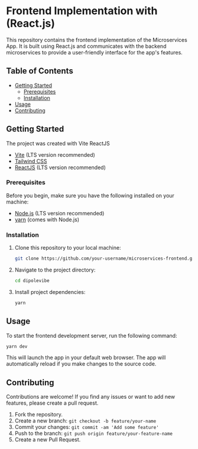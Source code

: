 
# Frontend Implementation with (React.js)

This repository contains the frontend implementation of the Microservices App. It is built using React.js and communicates with the backend microservices to provide a user-friendly interface for the app's features.

## Table of Contents

- [Getting Started](#getting-started)
  - [Prerequisites](#prerequisites)
  - [Installation](#installation)
- [Usage](#usage)
- [Contributing](#contributing)

## Getting Started
The project was created with Vite ReactJS
- [Vite](https://vitejs.dev/) (LTS version recommended)
- [Tailwind CSS](https://tailwindcss.com/docs/guides/vite)
- [ReactJS](https://reactjs.org/) (LTS version recommended)

### Prerequisites

Before you begin, make sure you have the following installed on your machine:

- [Node.js](https://nodejs.org/) (LTS version recommended)
- [yarn](https://yarnpkg.com/) (comes with Node.js)

### Installation

1. Clone this repository to your local machine:

   ```sh
   git clone https://github.com/your-username/microservices-frontend.git
   ```

2. Navigate to the project directory:

   ```sh
   cd dipolevibe
   ```

3. Install project dependencies:

   ```sh
   yarn 
   ```

## Usage

To start the frontend development server, run the following command:

```sh
yarn dev
```

This will launch the app in your default web browser. The app will automatically reload if you make changes to the source code.

## Contributing

Contributions are welcome! If you find any issues or want to add new features, please create a pull request.

1. Fork the repository.
2. Create a new branch: `git checkout -b feature/your-name`
3. Commit your changes: `git commit -am 'Add some feature'`
4. Push to the branch: `git push origin feature/your-feature-name`
5. Create a new Pull Request.
